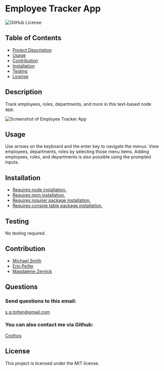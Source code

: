 # Employee Tracker App
<img src="https://img.shields.io/badge/license-MIT-blue.svg" alt="GitHub License">

## Table of Contents

* [Project Description](#description)
* [Usage](#usage)
* [Contribution](#contribution)
* [Installation](#installation)
* [Testing](#testing)
* [License](#license)

## Description
Track employees, roles, departments, and more in this text-based node app.

![Screenshot of Employee Tracker App](https://cdn.discordapp.com/attachments/612981552246292500/1071494143420936252/screenshot.png)

## Usage
Use arrows on the keyboard and the enter key to navigate the menus. View employees, departments, roles by selecting those menu items. Adding employees, roles, and departments is also possible using the prompted inputs.

## Installation
- [Requires node installation.](https://nodejs.org/en/download/)
- [Requires npm installation.](https://docs.npmjs.com/cli/v9/commands/npm-install)
- [Requires inquirer package installation.](https://www.npmjs.com/package/inquirer)
- [Requires console table package installation.](https://www.npmjs.com/package/console.table)

## Testing
No testing required.

## Contribution
- [Michael Smith](https://github.com/AustinBQ02)
- [Erin Peifer](https://github.com/Airen22)
- [Magdalene Zernick](https://github.com/MZernick)
## Questions
### Send questions to this email:
[s.g.totten@gmail.com](mailto:s.g.totten@gmail.com)
### You can also contact me via Github:
[Crothos](https://github.com/crothos)

## License
This project is licensed under the MIT license.

